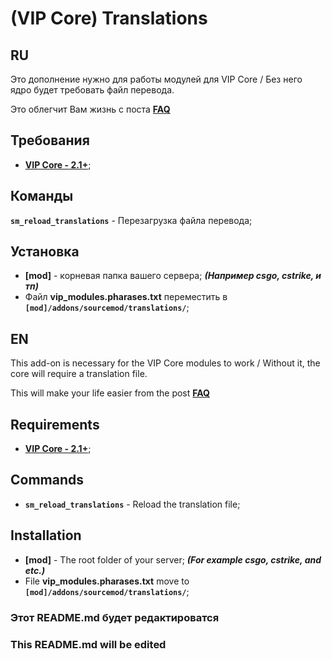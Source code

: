 # (VIP Core) Translations

## RU
Это дополнение нужно для работы модулей для VIP Core / Без него ядро будет требовать файл перевода.

Это облегчит Вам жизнь с поста **[FAQ](https://hlmod.ru/posts/274178)**

## Требования
- **[VIP Core - 2.1+](https://hlmod.ru/resources/245/)**;

## Команды
**`sm_reload_translations`** - Перезагрузка файла перевода;

## Установка
- **[mod]** - корневая папка вашего сервера; ***(Например **csgo**, **cstrike**, и **тп**)***
- Файл **vip_modules.pharases.txt** переместить в **`[mod]/addons/sourcemod/translations/`**;

## EN
This add-on is necessary for the VIP Core modules to work / Without it, the core will require a translation file.

This will make your life easier from the post **[FAQ](https://hlmod.ru/posts/274178)**

## Requirements
- **[VIP Core - 2.1+](https://hlmod.ru/resources/245/)**;

## Commands
- **`sm_reload_translations`** - Reload the translation file;

## Installation
- **[mod]** - The root folder of your server; ***(For example **csgo**, **cstrike**, and **etc**.)***
- File **vip_modules.pharases.txt** move to **`[mod]/addons/sourcemod/translations/`**;

### Этот README.md будет редактироватся
### This README.md will be edited
